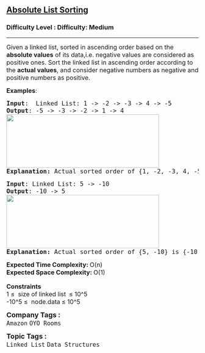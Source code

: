 <h2><a href="https://www.geeksforgeeks.org/problems/absolute-list-sorting/1?page=1&category=Linked%20List&difficulty=Medium&status=unsolved&sortBy=submissions">Absolute List Sorting</a></h2><h3>Difficulty Level : Difficulty: Medium</h3><hr><div class="problems_problem_content__Xm_eO"><p><span style="font-size: 12pt;">Given a linked list, sorted in ascending order based on the <strong>absolute values</strong> of its data,i.e. negative values are considered as positive ones. Sort the linked list in ascending order according to the <strong>actual values</strong>, and consider negative numbers as negative and positive numbers as positive.</span></p>
<p><span style="font-size: 12pt;"><strong>Examples</strong>: <strong> </strong></span></p>
<pre><span style="font-size: 12pt;"><strong>Input</strong>:  Linked List: 1 -&gt; -2 -&gt; -3 -&gt; 4 -&gt; -5
<strong>Output</strong>: -5 -&gt; -3 -&gt; -2 -&gt; 1 -&gt; 4</span><br><span style="font-size: 12pt;"><img src="https://media.geeksforgeeks.org/img-practice/prod/addEditProblem/700234/Web/Other/blobid0_1723006347.png" width="400" height="140"></span><br><span style="font-size: 12pt;"><strong>Explanation: </strong>Actual sorted order of {1, -2, -3, 4, -5} is {-5, -3, -2, 1, 4}</span></pre>
<pre><span style="font-size: 12pt;"><strong>Input</strong>: Linked List: 5 -&gt; -10
<strong>Output</strong>: -10 -&gt; 5</span><br><span style="font-size: 12pt;"><img src="https://media.geeksforgeeks.org/img-practice/prod/addEditProblem/700234/Web/Other/blobid1_1723006449.png" width="400" height="140"></span><br><span style="font-size: 12pt;"><strong>Explanation: </strong>Actual sorted order of {5, -10} is {-10, 5}
</span></pre>
<p><span style="font-size: 12pt;"><strong>Expected Time Complexity:&nbsp;</strong>O(n)</span><br><span style="font-size: 12pt;"><strong>Expected Space Complexity:&nbsp;</strong>O(1)</span><br><br><span style="font-size: 12pt;"><strong>Constraints</strong></span><br><span style="font-size: 12pt;">1 ≤&nbsp; size of linked list<strong>&nbsp;&nbsp;</strong>≤ 10^5</span><br><span style="font-size: 12pt;">-10^5&nbsp;≤&nbsp; node.data<strong>&nbsp;</strong>≤ 10^5</span></p></div><p><span style=font-size:18px><strong>Company Tags : </strong><br><code>Amazon</code>&nbsp;<code>OYO Rooms</code>&nbsp;<br><p><span style=font-size:18px><strong>Topic Tags : </strong><br><code>Linked List</code>&nbsp;<code>Data Structures</code>&nbsp;
